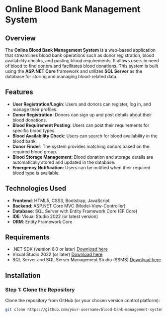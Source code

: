 # Online Blood Bank Management System

## Overview
The **Online Blood Bank Management System** is a web-based application that streamlines blood bank operations such as donor registration, blood availability checks, and posting blood requirements. It allows users in need of blood to find donors and facilitates blood donations. This system is built using the **ASP.NET Core** framework and utilizes **SQL Server** as the database for storing and managing blood-related data.

## Features
- **User Registration/Login**: Users and donors can register, log in, and manage their profiles.
- **Donor Registration**: Donors can sign up and post details about their blood donations.
- **Blood Requirement Posting**: Users can post their requirements for specific blood types.
- **Blood Availability Check**: Users can search for blood availability in the blood bank.
- **Donor Finder**: The system provides matching donors based on the required blood group.
- **Blood Storage Management**: Blood donation and storage details are automatically stored and updated in the database.
- **Emergency Notification**: Users can be notified when their required blood type is available.

## Technologies Used
- **Frontend**: HTML5, CSS3, Bootstrap, JavaScript
- **Backend**: ASP.NET Core MVC (Model-View-Controller)
- **Database**: SQL Server with Entity Framework Core (EF Core)
- **IDE**: Visual Studio 2022 (or latest version)
- **ORM**: Entity Framework Core

## Requirements
- .NET SDK (version 6.0 or later) [Download here](https://dotnet.microsoft.com/download)
- Visual Studio 2022 (or later) [Download here](https://visualstudio.microsoft.com/)
- SQL Server and SQL Server Management Studio (SSMS) [Download here](https://www.microsoft.com/en-us/sql-server)

## Installation

### Step 1: Clone the Repository
Clone the repository from GitHub (or your chosen version control platform):
```bash
git clone https://github.com/your-username/blood-bank-management-system.git
